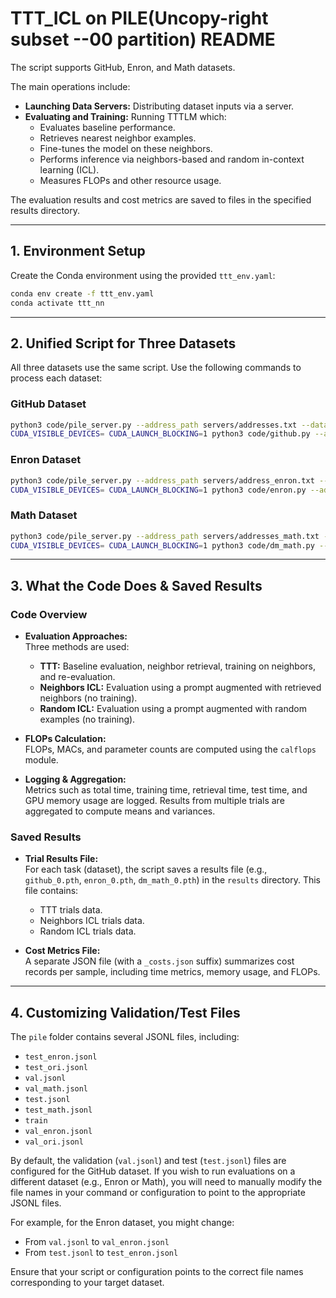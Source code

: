# TTT_ICL on PILE(Uncopy-right subset --00 partition) README
The script supports GitHub, Enron, and Math datasets.

The main operations include:

- **Launching Data Servers:** Distributing dataset inputs via a server.
- **Evaluating and Training:** Running TTTLM which:
  - Evaluates baseline performance.
  - Retrieves nearest neighbor examples.
  - Fine-tunes the model on these neighbors.
  - Performs inference via neighbors-based and random in-context learning (ICL).
  - Measures FLOPs and other resource usage.
  
The evaluation results and cost metrics are saved to files in the specified results directory.

---

## 1. Environment Setup

Create the Conda environment using the provided `ttt_env.yaml`:

```bash
conda env create -f ttt_env.yaml
conda activate ttt_nn
```

---

## 2. Unified Script for Three Datasets

All three datasets use the same script. Use the following commands to process each dataset:

### GitHub Dataset

```bash
python3 code/pile_server.py --address_path servers/addresses.txt --data_file 00_github.jsonl --num_servers 6
CUDA_VISIBLE_DEVICES= CUDA_LAUNCH_BLOCKING=1 python3 code/github.py --address_path servers/addresses.txt --results_dir results
```

### Enron Dataset

```bash
python3 code/pile_server.py --address_path servers/address_enron.txt --data_file 00_enron.jsonl --num_servers 6
CUDA_VISIBLE_DEVICES= CUDA_LAUNCH_BLOCKING=1 python3 code/enron.py --address_path servers/address_enron.txt --results_dir results
```

### Math Dataset

```bash
python3 code/pile_server.py --address_path servers/addresses_math.txt --data_file 00_dm_math.jsonl --num_servers 6
CUDA_VISIBLE_DEVICES= CUDA_LAUNCH_BLOCKING=1 python3 code/dm_math.py --address_path servers/addresses_math.txt --results_dir results
```

---

## 3. What the Code Does & Saved Results

### Code Overview

- **Evaluation Approaches:**  
  Three methods are used:
  - **TTT:** Baseline evaluation, neighbor retrieval, training on neighbors, and re-evaluation.
  - **Neighbors ICL:** Evaluation using a prompt augmented with retrieved neighbors (no training).
  - **Random ICL:** Evaluation using a prompt augmented with random examples (no training).

- **FLOPs Calculation:**  
  FLOPs, MACs, and parameter counts are computed using the `calflops` module.

- **Logging & Aggregation:**  
  Metrics such as total time, training time, retrieval time, test time, and GPU memory usage are logged. Results from multiple trials are aggregated to compute means and variances.

### Saved Results

- **Trial Results File:**  
  For each task (dataset), the script saves a results file (e.g., `github_0.pth`, `enron_0.pth`, `dm_math_0.pth`) in the `results` directory. This file contains:
  - TTT trials data.
  - Neighbors ICL trials data.
  - Random ICL trials data.
  
- **Cost Metrics File:**  
  A separate JSON file (with a `_costs.json` suffix) summarizes cost records per sample, including time metrics, memory usage, and FLOPs.

---

## 4. Customizing Validation/Test Files

The `pile` folder contains several JSONL files, including:

- `test_enron.jsonl`
- `test_ori.jsonl`
- `val.jsonl`
- `val_math.jsonl`
- `test.jsonl`
- `test_math.jsonl`
- `train`
- `val_enron.jsonl`
- `val_ori.jsonl`

By default, the validation (`val.jsonl`) and test (`test.jsonl`) files are configured for the GitHub dataset. If you wish to run evaluations on a different dataset (e.g., Enron or Math), you will need to manually modify the file names in your command or configuration to point to the appropriate JSONL files.

For example, for the Enron dataset, you might change:
- From `val.jsonl` to `val_enron.jsonl`
- From `test.jsonl` to `test_enron.jsonl`

Ensure that your script or configuration points to the correct file names corresponding to your target dataset.

